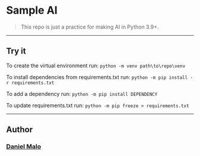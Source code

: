 # Sample AI

> This repo is just a practice for making AI in Python 3.9+.

---

## Try it
To create the virtual environment run: `python -m venv path\to\repo\venv`

To install dependencies from requirements.txt run: `python -m pip install -r requirements.txt`

To add a dependency run: `python -m pip install DEPENDENCY`

To update requirements.txt run: `python -m pip freeze > requirements.txt`

---

## Author
### [Daniel Malo](https://github.com/Danie12345)